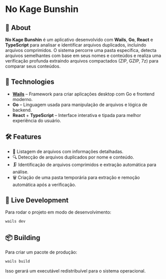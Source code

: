 # No Kage Bunshin

## 📌 About

**No Kage Bunshin** é um aplicativo desenvolvido com **Wails**, **Go**, **React** e **TypeScript** para analisar e identificar arquivos duplicados, incluindo arquivos comprimidos. O sistema percorre uma pasta específica, detecta arquivos semelhantes com base em seus nomes e conteúdos e realiza uma verificação profunda extraindo arquivos compactados (ZIP, GZIP, 7z) para comparar seus conteúdos.

## 🚀 Technologies

- **[Wails](https://wails.io/)** – Framework para criar aplicações desktop com Go e frontend moderno.
- **Go** – Linguagem usada para manipulação de arquivos e lógica de backend.
- **React** + **TypeScript** – Interface interativa e tipada para melhor experiência do usuário.

## 🛠 Features

- 📂 Listagem de arquivos com informações detalhadas.
- 🔍 Detecção de arquivos duplicados por nome e conteúdo.
- 🗜️ Identificação de arquivos comprimidos e extração automática para análise.
- 🗑️ Criação de uma pasta temporária para extração e remoção automática após a verificação.

## 🔧 Live Development

Para rodar o projeto em modo de desenvolvimento:

```bash
wails dev
```

## 📦 Building
Para criar um pacote de produção:

```bash
wails build
```

Isso gerará um executável redistribuível para o sistema operacional.

